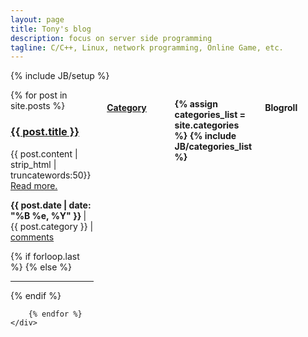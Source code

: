```yaml
---
layout: page
title: Tony's blog
description: focus on server side programming
tagline: C/C++, Linux, network programming, Online Game, etc.
---
```

{% include JB/setup %}

<div class="row">
  <div class="nine columns">
    <div>
        {% for post in site.posts %}	
            <h3><a href="{{ post.url }}">{{ post.title }}</a></h3>
            <p>
                {{ post.content | strip_html | truncatewords:50}}
		<!--{{ post.content | truncatehtml: 500 }}-->
                <a href="{{ post.url }}" class="read_more">Read more.</a><br/>
            </p>
            <p>
                <strong>
                    {{ post.date | date: "%B %e, %Y" }}
                </strong>
                | {{ post.category }}
                | <a href="http://tonyhack.github.com{{ post.url }}/#disqus_thread" data-disqus-identifier="{{ post.url }}">comments</a>
            </p>
            {% if forloop.last %}
            {% else %}
                <hr>
            {% endif %}
            			
        {% endfor %}
    </div>
  </div>
  
  <div class="two columns offset-by-one">
              <a href="categories.html"><h4>Category</h4></a>
              <strong><ul>
                {% assign categories_list = site.categories %}
                {% include JB/categories_list %}
              </ul></strong>
  </div>

  <div class="two columns offset-by-one">
              <h4>Blogroll</h4>
              <ul>
                  <!--<strong><li><a target="_blank" title="" href=""></a></li></strong>-->
              </ul>
  </div>

  

</div>

